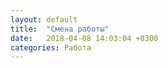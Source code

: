 ```yaml
---
layout: default
title:  "Смена работы"
date:   2018-04-08 14:03:04 +0300
categories: Работа
---
```

